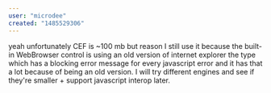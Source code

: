 ```yaml
---
user: "microdee"
created: "1485529306"
---
```


yeah unfortunately CEF is ~100 mb but reason I still use it because the built-in WebBrowser control is using an old version of internet explorer the type which has a blocking error message for every javascript error and it has that a lot because of being an old version. I will try different engines and see if they're smaller + support javascript interop later.
